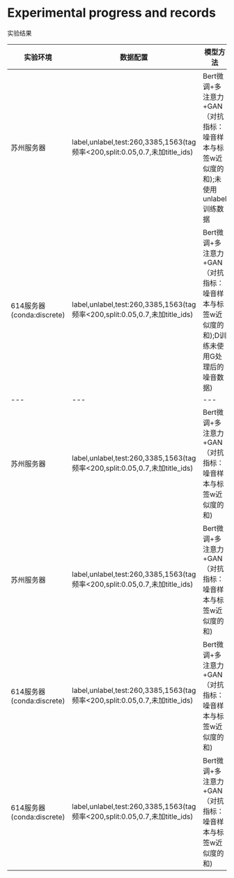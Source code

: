 # Experimental progress and records

实验结果

|实验环境|数据配置|模型方法|训练参数|实验结果|
|---|---|---|---|---|
|苏州服务器|label,unlabel,test:260,3385,1563(tag频率<200,split:0.05,0.7,未加title_ids)|Bert微调+多注意力+GAN（对抗指标：噪音样本与标签w近似度的和);未使用unlabel训练数据|epoch:20,epoch_step:13;batch-size:4;optimizer:SGD;learning-rate:G0.001,D0.1,B0.001|38.292,37.583,38.411,38.042,37.163,35.323,34.915,37.344|
|614服务器(conda:discrete)|label,unlabel,test:260,3385,1563(tag频率<200,split:0.05,0.7,未加title_ids)|Bert微调+多注意力+GAN（对抗指标：噪音样本与标签w近似度的和);D训练未使用G处理后的噪音数据)|epoch:20,epoch_step:13;batch-size:4;optimizer:SGD;learning-rate:G0.001,D0.1,B0.001|47.369,46.496|
|---|---|---|---|---|
|苏州服务器|label,unlabel,test:260,3385,1563(tag频率<200,split:0.05,0.7,未加title_ids)|Bert微调+多注意力+GAN（对抗指标：噪音样本与标签w近似度的和)|epoch:20,epoch_step:13;batch-size:4;optimizer:SGD;learning-rate:G0.001,D0.1,B0.001|47.665,46.156,48.494(还在微涨),47.790(还在微涨)|
|苏州服务器|label,unlabel,test:260,3385,1563(tag频率<200,split:0.05,0.7,未加title_ids)|Bert微调+多注意力+GAN（对抗指标：噪音样本与标签w近似度的和)|epoch:50,epoch_step:20;batch-size:4;optimizer:SGD;learning-rate:G0.001,D0.1,B0.001|51.008,51.994|
|614服务器(conda:discrete)|label,unlabel,test:260,3385,1563(tag频率<200,split:0.05,0.7,未加title_ids)|Bert微调+多注意力+GAN（对抗指标：噪音样本与标签w近似度的和)|epoch:20,epoch_step:13;batch-size:4;optimizer:SGD;learning-rate:G0.001,D0.1,B0.001|50.9,47.756|
|614服务器(conda:discrete)|label,unlabel,test:260,3385,1563(tag频率<200,split:0.05,0.7,未加title_ids)|Bert微调+多注意力+GAN（对抗指标：噪音样本与标签w近似度的和)|epoch:50,epoch_step:20;batch-size:4;optimizer:SGD;learning-rate:G0.001,D0.1,B0.001|51.422,51.364|

